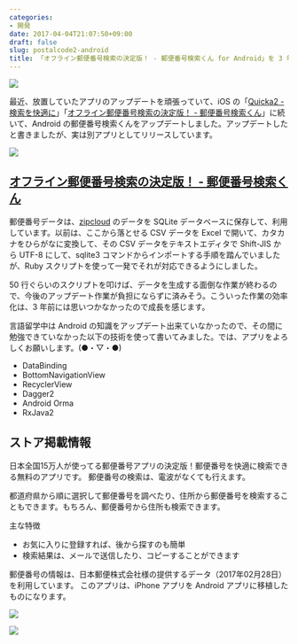 ```yaml
---
categories:
- 開発
date: 2017-04-04T21:07:50+09:00
draft: false
slug: postalcode2-android
title: 「オフライン郵便番号検索の決定版！ - 郵便番号検索くん for Android」を 3 年ぶりにアップデートしました
---
```


![](/images/2017/04/promotion.png)

最近、放置していたアプリのアップデートを頑張っていて、iOS の「[Quicka2 - 検索を快適に](https://itunes.apple.com/jp/app/id725195676?mt=8&uo=4&at=11l3RT)」「[オフライン郵便番号検索の決定版！ - 郵便番号検索くん](https://itunes.apple.com/jp/app/id578073498?mt=8&uo=4&at=11l3RT)」に続いて、Android の郵便番号検索くんをアップデートしました。アップデートしたと書きましたが、実は別アプリとしてリリースしています。

[![](/images/2017/04/en_generic_rgb_wo_60.png)](https://play.google.com/store/apps/details?id=com.rakuishi.postalcode2)

## [オフライン郵便番号検索の決定版！ - 郵便番号検索くん](https://play.google.com/store/apps/details?id=com.rakuishi.postalcode2)

郵便番号データは、[zipcloud](http://zipcloud.ibsnet.co.jp/) のデータを SQLite データベースに保存して、利用しています。以前は、ここから落とせる CSV データを Excel で開いて、カタカナをひらがなに変換して、その CSV データをテキストエディタで Shift-JIS から UTF-8 にして、sqlite3 コマンドからインポートする手順を踏んでいましたが、Ruby スクリプトを使って一発でそれが対応できるようにしました。

50 行ぐらいのスクリプトを叩けば、データを生成する面倒な作業が終わるので、今後のアップデート作業が負担にならずに済みそう。こういった作業の効率化は、3 年前には思いつかなかったので成長を感じます。

言語留学中は Android の知識をアップデート出来ていなかったので、その間に勉強できていなかった以下の技術を使って書いてみました。では、アプリをよろしくお願いします。(●・▽・●)

- DataBinding
- BottomNavigationView
- RecyclerView
- Dagger2
- Android Orma
- RxJava2

## ストア掲載情報

日本全国15万人が使ってる郵便番号アプリの決定版！郵便番号を快適に検索できる無料のアプリです。
郵便番号の検索は、電波がなくても行えます。

都道府県から順に選択して郵便番号を調べたり、住所から郵便番号を検索することもできます。もちろん、郵便番号から住所も検索できます。

主な特徴 

- お気に入りに登録すれば、後から探すのも簡単
- 検索結果は、メールで送信したり、コピーすることができます

郵便番号の情報は、日本郵便株式会社様の提供するデータ（2017年02月28日）を利用しています。
このアプリは、iPhone アプリを Android アプリに移植したものになります。

![](/images/2017/04/postalcode2-ss-1.png)

![](/images/2017/04/postalcode2-ss-2.png)
